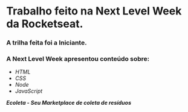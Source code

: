# Trabalho feito na Next Level Week da Rocketseat.

### A trilha feita foi a Iniciante.
### A Next Level Week apresentou conteúdo sobre:
- *HTML*
- *CSS*
- *Node*
- *JavaScript*

**_Ecoleta - Seu Marketplace de coleta de resíduos_**




